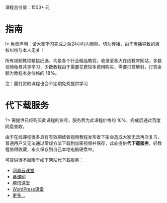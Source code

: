 
课程总价值：1503+ 元
# 指南

!> 免责声明：请大家学习完成之后24小时内删除，切勿传播，由于传播导致的版权纠纷与本人无关！

 所有视频教程精挑细选，均是各个行业精品教程，收录至各大在线教育网站，多数视频免费共享学习，少数教程由于需要花费较多费用购买，需要打赏解封，打赏金额为教程本身价格的 **10%**。

 注：需打赏的课程也会不定期免费提供学习

# 代下载服务

?> 需提供已经购买此课程的账号，服务费为此课程价格的 10%，完成后通过百度网盘查收。

由于在线课程很多具有有效期或者视频教程发布者下架会造成大家无法再次复习，普通用户又无法通过常规方法下载到加密视频并保存，此处提供**代下载服务**，好教程值得收藏，永久保存到自己本地电脑硬盘中。

可提供但不局限于如下网站代下载服务：




- [网易云课堂](https://study.163.com/)
- [慕课网](https://www.imooc.com/)
- [腾讯课堂](https://ke.qq.com/) 
- [WordPress课堂](https://www.wordpresskt.com/)
- [更多...](/guide/download.md)



